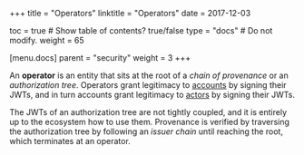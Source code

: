 +++
title = "Operators"
linktitle = "Operators"
date = 2017-12-03

toc = true  # Show table of contents? true/false
type = "docs"  # Do not modify.
weight = 65

[menu.docs]
  parent = "security"
  weight = 3
+++

An **operator** is an entity that sits at the root of a _chain of provenance_ or an _authorization tree_. Operators grant legitimacy to [accounts](./accounts) by signing their JWTs, and in turn accounts grant legitimacy to [actors](./modules) by signing their JWTs.

The JWTs of an authorization tree are not tightly coupled, and it is entirely up to the ecosystem how to use them. Provenance is verified by traversing the authorization tree by following an _issuer chain_ until reaching the root, which terminates at an operator.
